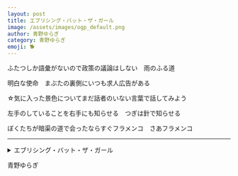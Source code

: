 ```yaml
---
layout: post
title: エブリシング・バット・ザ・ガール
image: /assets/images/ogp_default.png
author: 青野ゆらぎ
category: 青野ゆらぎ
emoji: 🐕
---
```


<div class="tanka-area"><div class="tanka">
<p>ふたつしか語彙がないので政策の議論はしない　雨のふる道</p>

<p>明白な使命　まぶたの裏側にいつも求人広告がある</p>

<p>☆気に入った景色についてまだ話者のいない言葉で話してみよう</p>

<p>左手のしていることを右手にも知らせる　つぎは針で知らせる</p>

<p>ぼくたちが暗渠の道で会ったならすぐフラメンコ　さあフラメンコ</p>

</div></div>

---

<details><summary>エブリシング・バット・ザ・ガール</summary>
ふたつしか語彙がないので政策の議論はしない　雨のふる道<br/>
明白な使命　まぶたの裏側にいつも求人広告がある<br/>
☆気に入った景色についてまだ話者のいない言葉で話してみよう<br/>
左手のしていることを右手にも知らせる　つぎは針で知らせる<br/>
ぼくたちが暗渠の道で会ったならすぐフラメンコ　さあフラメンコ<br/>
<br/>

</details>

青野ゆらぎ
